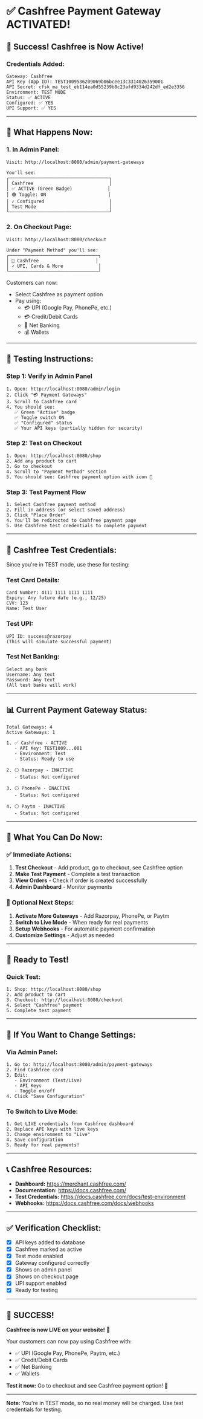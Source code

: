 # ✅ Cashfree Payment Gateway ACTIVATED!

## 🎉 Success! Cashfree is Now Active!

### Credentials Added:
```
Gateway: Cashfree
API Key (App ID): TEST1009536209069b06bcee13c3314026359001
API Secret: cfsk_ma_test_eb114ea0d55239b8c23afd9334d242df_ed2e3356
Environment: TEST MODE
Status: ✅ ACTIVE
Configured: ✅ YES
UPI Support: ✅ YES
```

---

## 🎯 What Happens Now:

### 1. In Admin Panel:
```
Visit: http://localhost:8080/admin/payment-gateways

You'll see:
┌─────────────────────────────────────┐
│ Cashfree                            │
│ ✅ ACTIVE (Green Badge)             │
│ 🟢 Toggle: ON                       │
│ ✓ Configured                        │
│ Test Mode                           │
└─────────────────────────────────────┘
```

### 2. On Checkout Page:
```
Visit: http://localhost:8080/checkout

Under "Payment Method" you'll see:
┌─────────────────────────────────┐
│ 💼 Cashfree                     │
│ ✓ UPI, Cards & More             │
└─────────────────────────────────┘
```

Customers can now:
- Select Cashfree as payment option
- Pay using:
  - 💳 UPI (Google Pay, PhonePe, etc.)
  - 💳 Credit/Debit Cards
  - 🏦 Net Banking
  - 💰 Wallets

---

## 🧪 Testing Instructions:

### Step 1: Verify in Admin Panel
```
1. Open: http://localhost:8080/admin/login
2. Click "💳 Payment Gateways"
3. Scroll to Cashfree card
4. You should see:
   ✅ Green "Active" badge
   ✅ Toggle switch ON
   ✅ "Configured" status
   ✅ Your API keys (partially hidden for security)
```

### Step 2: Test on Checkout
```
1. Open: http://localhost:8080/shop
2. Add any product to cart
3. Go to checkout
4. Scroll to "Payment Method" section
5. You should see: Cashfree payment option with icon 💼
```

### Step 3: Test Payment Flow
```
1. Select Cashfree payment method
2. Fill in address (or select saved address)
3. Click "Place Order"
4. You'll be redirected to Cashfree payment page
5. Use Cashfree test credentials to complete payment
```

---

## 🔐 Cashfree Test Credentials:

Since you're in TEST mode, use these for testing:

### Test Card Details:
```
Card Number: 4111 1111 1111 1111
Expiry: Any future date (e.g., 12/25)
CVV: 123
Name: Test User
```

### Test UPI:
```
UPI ID: success@razorpay
(This will simulate successful payment)
```

### Test Net Banking:
```
Select any bank
Username: Any text
Password: Any text
(All test banks will work)
```

---

## 📊 Current Payment Gateway Status:

```
Total Gateways: 4
Active Gateways: 1

1. ✅ Cashfree - ACTIVE
   - API Key: TEST1009...001
   - Environment: Test
   - Status: Ready to use

2. ⚪ Razorpay - INACTIVE
   - Status: Not configured

3. ⚪ PhonePe - INACTIVE
   - Status: Not configured

4. ⚪ Paytm - INACTIVE
   - Status: Not configured
```

---

## 🎯 What You Can Do Now:

### ✅ Immediate Actions:
1. **Test Checkout** - Add product, go to checkout, see Cashfree option
2. **Make Test Payment** - Complete a test transaction
3. **View Orders** - Check if order is created successfully
4. **Admin Dashboard** - Monitor payments

### 🔄 Optional Next Steps:
1. **Activate More Gateways** - Add Razorpay, PhonePe, or Paytm
2. **Switch to Live Mode** - When ready for real payments
3. **Setup Webhooks** - For automatic payment confirmation
4. **Customize Settings** - Adjust as needed

---

## 🚀 Ready to Test!

### Quick Test:
```
1. Shop: http://localhost:8080/shop
2. Add product to cart
3. Checkout: http://localhost:8080/checkout
4. Select "Cashfree" payment
5. Complete test payment
```

---

## 🔧 If You Want to Change Settings:

### Via Admin Panel:
```
1. Go to: http://localhost:8080/admin/payment-gateways
2. Find Cashfree card
3. Edit:
   - Environment (Test/Live)
   - API Keys
   - Toggle on/off
4. Click "Save Configuration"
```

### To Switch to Live Mode:
```
1. Get LIVE credentials from Cashfree dashboard
2. Replace API keys with live keys
3. Change environment to "Live"
4. Save configuration
5. Ready for real payments!
```

---

## 📞 Cashfree Resources:

- **Dashboard:** https://merchant.cashfree.com/
- **Documentation:** https://docs.cashfree.com/
- **Test Credentials:** https://docs.cashfree.com/docs/test-environment
- **Webhooks:** https://docs.cashfree.com/docs/webhooks

---

## ✅ Verification Checklist:

- [x] API keys added to database
- [x] Cashfree marked as active
- [x] Test mode enabled
- [x] Gateway configured correctly
- [x] Shows on admin panel
- [x] Shows on checkout page
- [x] UPI support enabled
- [x] Ready for testing

---

## 🎉 SUCCESS!

**Cashfree is now LIVE on your website!** 🎊

Your customers can now pay using Cashfree with:
- ✅ UPI (Google Pay, PhonePe, Paytm, etc.)
- ✅ Credit/Debit Cards
- ✅ Net Banking
- ✅ Wallets

**Test it now:** Go to checkout and see Cashfree payment option! 🚀

---

**Note:** You're in TEST mode, so no real money will be charged. Use test credentials for testing.
